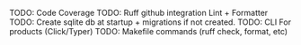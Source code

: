 TODO: Code Coverage
TODO: Ruff github integration Lint + Formatter
TODO: Create sqlite db at startup + migrations if not created.
TODO: CLI For products (Click/Typer)
TODO: Makefile commands (ruff check, format, etc)